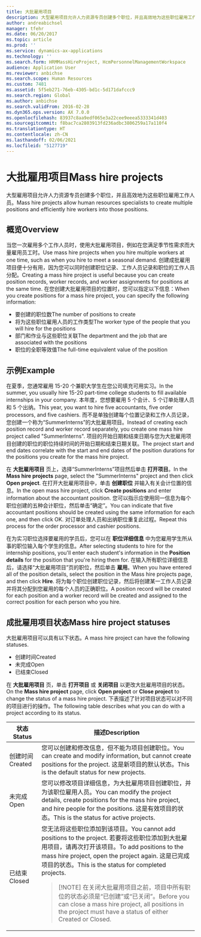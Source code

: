 ```yaml
---
title: 大批雇用项目
description: 大型雇用项目允许人力资源专员创建多个职位，并且高效地为这些职位雇用工作人员。
author: andreabichsel
manager: tfehr
ms.date: 06/20/2017
ms.topic: article
ms.prod: ''
ms.service: dynamics-ax-applications
ms.technology: ''
ms.search.form: HRMMassHireProject, HcmPersonnelManagementWorkspace
audience: Application User
ms.reviewer: anbichse
ms.search.scope: Human Resources
ms.custom: 7481
ms.assetid: 5f5eb271-76eb-4305-bd1c-5d171dafccc9
ms.search.region: Global
ms.author: anbichse
ms.search.validFrom: 2016-02-28
ms.dyn365.ops.version: AX 7.0.0
ms.openlocfilehash: 83937c8aa9edf065e3a22cee9eeea5333341d403
ms.sourcegitcommit: f8bac7ca2803913fd236adbc3806259a17a110f4
ms.translationtype: HT
ms.contentlocale: zh-CN
ms.lasthandoff: 02/06/2021
ms.locfileid: "5127719"
---
```

# <a name="mass-hire-projects"></a><span data-ttu-id="2c04d-103">大批雇用项目</span><span class="sxs-lookup"><span data-stu-id="2c04d-103">Mass hire projects</span></span>



<span data-ttu-id="2c04d-104">大型雇用项目允许人力资源专员创建多个职位，并且高效地为这些职位雇用工作人员。</span><span class="sxs-lookup"><span data-stu-id="2c04d-104">Mass hire projects allow human resources specialists to create multiple positions and efficiently hire workers into those positions.</span></span>

## <a name="overview"></a><span data-ttu-id="2c04d-105">概览</span><span class="sxs-lookup"><span data-stu-id="2c04d-105">Overview</span></span>

<span data-ttu-id="2c04d-106">当您一次雇用多个工作人员时，使用大批雇用项目，例如在您满足季节性需求而大量雇用员工时。</span><span class="sxs-lookup"><span data-stu-id="2c04d-106">Use mass hire projects when you hire multiple workers at one time, such as when you hire to meet a seasonal demand.</span></span> <span data-ttu-id="2c04d-107">创建成批雇用项目便十分有用，因为您可以同时创建职位记录、工作人员记录和职位的工作人员分配。</span><span class="sxs-lookup"><span data-stu-id="2c04d-107">Creating a mass hire project is useful because you can create position records, worker records, and worker assignments for positions at the same time.</span></span> <span data-ttu-id="2c04d-108">在您创建大批雇用项目的位置时，您可以指定以下信息：</span><span class="sxs-lookup"><span data-stu-id="2c04d-108">When you create positions for a mass hire project, you can specify the following information:</span></span>

- <span data-ttu-id="2c04d-109">要创建的职位数</span><span class="sxs-lookup"><span data-stu-id="2c04d-109">The number of positions to create</span></span>
- <span data-ttu-id="2c04d-110">将为这些职位雇用人员的工作类型</span><span class="sxs-lookup"><span data-stu-id="2c04d-110">The worker type of the people that you will hire for the positions</span></span>
- <span data-ttu-id="2c04d-111">部门和作业与这些职位关联</span><span class="sxs-lookup"><span data-stu-id="2c04d-111">The department and the job that are associated with the positions</span></span>
- <span data-ttu-id="2c04d-112">职位的全职等效值</span><span class="sxs-lookup"><span data-stu-id="2c04d-112">The full-time equivalent value of the position</span></span>

## <a name="example"></a><span data-ttu-id="2c04d-113">示例</span><span class="sxs-lookup"><span data-stu-id="2c04d-113">Example</span></span>

<span data-ttu-id="2c04d-114">在夏季，您通常雇用 15-20 个兼职大学生在您公司填充可用实习。</span><span class="sxs-lookup"><span data-stu-id="2c04d-114">In the summer, you usually hire 15-20 part-time college students to fill available internships in your company.</span></span> <span data-ttu-id="2c04d-115">本年度，您想要雇用 5 个会计、5 个订单处理人员和 5 个出纳。</span><span class="sxs-lookup"><span data-stu-id="2c04d-115">This year, you want to hire five accountants, five order processors, and five cashiers.</span></span> <span data-ttu-id="2c04d-116">而不是单独创建每个位置记录和工作人员记录，您创建一个称为“SummerInterns”的大批雇用项目。</span><span class="sxs-lookup"><span data-stu-id="2c04d-116">Instead of creating each position record and worker record separately, you create one mass hire project called "SummerInterns".</span></span> <span data-ttu-id="2c04d-117">项目的开始日期和结束日期与您为大批雇用项目创建的职位的职位持续时间的开始日期和结束日期关联。</span><span class="sxs-lookup"><span data-stu-id="2c04d-117">The project start and end dates correlate with the start and end dates of the position durations for the positions you create for the mass hire project.</span></span>

<span data-ttu-id="2c04d-118">在 **大批雇用项目** 页上，选择“SummerInterns”项目然后单击 **打开项目**。</span><span class="sxs-lookup"><span data-stu-id="2c04d-118">In the **Mass hire projects** page, select the "SummerInterns" project and then click **Open project**.</span></span> <span data-ttu-id="2c04d-119">在打开大批雇用项目中，单击 **创建职位** 并输入有关会计位置的信息。</span><span class="sxs-lookup"><span data-stu-id="2c04d-119">In the open mass hire project, click **Create positions** and enter information about the accountant position.</span></span> <span data-ttu-id="2c04d-120">您可以指示应使用同一信息为每个职位创建的五种会计职位，然后单击“确定”。</span><span class="sxs-lookup"><span data-stu-id="2c04d-120">You can indicate that five accountant positions should be created using the same information for each one, and then click OK.</span></span> <span data-ttu-id="2c04d-121">对订单处理人员和出纳职位重复此过程。</span><span class="sxs-lookup"><span data-stu-id="2c04d-121">Repeat this process for the order processor and cashier positions.</span></span>

<span data-ttu-id="2c04d-122">在为实习职位选择要雇用的学员后，您可以在 **职位详细信息** 中为您雇用学生所从事的职位输入每个学生的信息。</span><span class="sxs-lookup"><span data-stu-id="2c04d-122">After selecting students to hire for the internship positions, you'll enter each student's information in the **Position details** for the position that you're hiring them for.</span></span> <span data-ttu-id="2c04d-123">在输入所有职位详细信息后，请选择“大批雇用项目”页的职位，然后单击 **雇用**。</span><span class="sxs-lookup"><span data-stu-id="2c04d-123">When you have entered all of the position details, select the position in the Mass hire projects page, and then click **Hire**.</span></span> <span data-ttu-id="2c04d-124">将为每个职位创建职位记录，然后将创建某一工作人员记录并将其分配到您雇用的每个人员的正确职位。</span><span class="sxs-lookup"><span data-stu-id="2c04d-124">A position record will be created for each position and a worker record will be created and assigned to the correct position for each person who you hire.</span></span>

## <a name="mass-hire-project-statuses"></a><span data-ttu-id="2c04d-125">成批雇用项目状态</span><span class="sxs-lookup"><span data-stu-id="2c04d-125">Mass hire project statuses</span></span>

<span data-ttu-id="2c04d-126">大批雇用项目可以具有以下状态。</span><span class="sxs-lookup"><span data-stu-id="2c04d-126">A mass hire project can have the following statuses.</span></span>

- <span data-ttu-id="2c04d-127">创建时间</span><span class="sxs-lookup"><span data-stu-id="2c04d-127">Created</span></span>
- <span data-ttu-id="2c04d-128">未完成</span><span class="sxs-lookup"><span data-stu-id="2c04d-128">Open</span></span>
- <span data-ttu-id="2c04d-129">已结束</span><span class="sxs-lookup"><span data-stu-id="2c04d-129">Closed</span></span>

<span data-ttu-id="2c04d-130">在 **大批雇用项目** 页，单击 **打开项目** 或 **关闭项目** 以更改大批雇用项目的状态。</span><span class="sxs-lookup"><span data-stu-id="2c04d-130">On the **Mass hire project** page, click **Open project** or **Close project** to change the status of a mass hire project.</span></span> <span data-ttu-id="2c04d-131">下表描述了针对项目状态可以对不同的项目进行的操作。</span><span class="sxs-lookup"><span data-stu-id="2c04d-131">The following table describes what you can do with a project according to its status.</span></span>

<table>
<thead>
<tr>
<th><span data-ttu-id="2c04d-132">状态</span><span class="sxs-lookup"><span data-stu-id="2c04d-132">Status</span></span></th>
<th><span data-ttu-id="2c04d-133">描述</span><span class="sxs-lookup"><span data-stu-id="2c04d-133">Description</span></span></th>
</tr>
</thead>
<tbody>
<tr>
<td><span data-ttu-id="2c04d-134">创建时间</span><span class="sxs-lookup"><span data-stu-id="2c04d-134">Created</span></span></td>
<td><span data-ttu-id="2c04d-135">您可以创建和修改信息，但不能为项目创建职位。</span><span class="sxs-lookup"><span data-stu-id="2c04d-135">You can create and modify information, but cannot create positions for the project.</span></span> <span data-ttu-id="2c04d-136">这是新项目的默认状态。</span><span class="sxs-lookup"><span data-stu-id="2c04d-136">This is the default status for new projects.</span></span></td>
</tr>
<tr>
<td><span data-ttu-id="2c04d-137">未完成</span><span class="sxs-lookup"><span data-stu-id="2c04d-137">Open</span></span></td>
<td><span data-ttu-id="2c04d-138">您可以修改项目详细信息，为大批雇用项目创建职位，并为该职位雇用人员。</span><span class="sxs-lookup"><span data-stu-id="2c04d-138">You can modify the project details, create positions for the mass hire project, and hire people for the positions.</span></span> <span data-ttu-id="2c04d-139">这是有效项目的状态。</span><span class="sxs-lookup"><span data-stu-id="2c04d-139">This is the status for active projects.</span></span></td>
</tr>
<tr>
<td><span data-ttu-id="2c04d-140">已结束</span><span class="sxs-lookup"><span data-stu-id="2c04d-140">Closed</span></span></td>
<td><span data-ttu-id="2c04d-141">您无法将这些职位添加到该项目。</span><span class="sxs-lookup"><span data-stu-id="2c04d-141">You cannot add positions to the project.</span></span> <span data-ttu-id="2c04d-142">若要将这些职位添加到大批雇用项目，请再次打开该项目。</span><span class="sxs-lookup"><span data-stu-id="2c04d-142">To add positions to the mass hire project, open the project again.</span></span> <span data-ttu-id="2c04d-143">这是已完成项目的状态。</span><span class="sxs-lookup"><span data-stu-id="2c04d-143">This is the status for completed projects.</span></span>
<blockquote>[!NOTE] <span data-ttu-id="2c04d-144">在关闭大批雇用项目之前，项目中所有职位的状态必须是“已创建”或“已关闭”。</span><span class="sxs-lookup"><span data-stu-id="2c04d-144">Before you can close a mass hire project, all positions in the project must have a status of either Created or Closed.</span></span></blockquote>
</td>
</tr>
</tbody>
</table>

